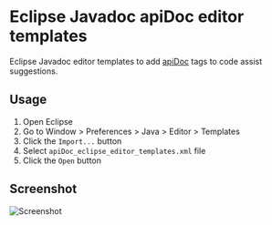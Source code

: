 Eclipse Javadoc apiDoc editor templates
===================================

Eclipse Javadoc editor templates to add [apiDoc](https://github.com/apidoc/apidoc) tags to code assist suggestions.

## Usage
1. Open Eclipse
2. Go to Window > Preferences > Java > Editor > Templates
3. Click the `Import...` button
4. Select `apiDoc_eclipse_editor_templates.xml` file
5. Click the `Open` button

## Screenshot
![Screenshot](/screenshot.png?raw=true)